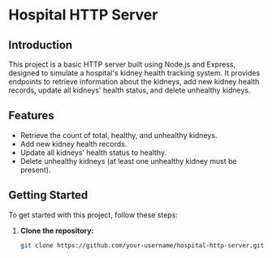 # Hospital HTTP Server

## Introduction

This project is a basic HTTP server built using Node.js and Express, designed to simulate a hospital's kidney health tracking system. It provides endpoints to retrieve information about the kidneys, add new kidney health records, update all kidneys' health status, and delete unhealthy kidneys.


## Features

- Retrieve the count of total, healthy, and unhealthy kidneys.
- Add new kidney health records.
- Update all kidneys' health status to healthy.
- Delete unhealthy kidneys (at least one unhealthy kidney must be present).

## Getting Started

To get started with this project, follow these steps:

1. **Clone the repository:**

   ```bash
   git clone https://github.com/your-username/hospital-http-server.git
